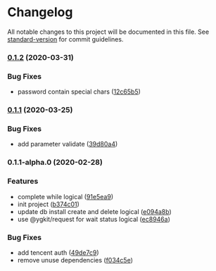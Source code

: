 # Changelog

All notable changes to this project will be documented in this file. See [standard-version](https://github.com/conventional-changelog/standard-version) for commit guidelines.

### [0.1.2](https://github.com/serverless-tencent/tencent-postgresql/compare/v0.1.1...v0.1.2) (2020-03-31)


### Bug Fixes

* password contain special chars ([12c65b5](https://github.com/serverless-tencent/tencent-postgresql/commit/12c65b5b553b307971cbee74419c40ee596f412f))

### [0.1.1](https://github.com/serverless-tencent/tencent-postgresql/compare/v0.1.1-alpha.0...v0.1.1) (2020-03-25)


### Bug Fixes

* add parameter validate ([39d80a4](https://github.com/serverless-tencent/tencent-postgresql/commit/39d80a4a9299a44b8522411edef995a397a48c75))

### 0.1.1-alpha.0 (2020-02-28)


### Features

* complete while logical ([91e5ea9](https://github.com/serverless-tencent/tencent-postgresql/commit/91e5ea9d361487e84db5b6bafb1998ade1fc5fe4))
* init project ([b374c01](https://github.com/serverless-tencent/tencent-postgresql/commit/b374c012ce75e4dbbd3e7f7ef516be3f9350d423))
* update db install create and delete logical ([e094a8b](https://github.com/serverless-tencent/tencent-postgresql/commit/e094a8be20c44159236d11b3b8a44321b32a4caa))
* use @ygkit/request for wait status logical ([ec8946a](https://github.com/serverless-tencent/tencent-postgresql/commit/ec8946a7a03563013fe9879f4efc82d922d471f9))


### Bug Fixes

* add tencent auth ([49de7c9](https://github.com/serverless-tencent/tencent-postgresql/commit/49de7c970090e68ea42dcb25104a8b8a90f6ab69))
* remove unuse dependencies ([f034c5e](https://github.com/serverless-tencent/tencent-postgresql/commit/f034c5ea49a77b0541c78d6da187746aecd31e79))
